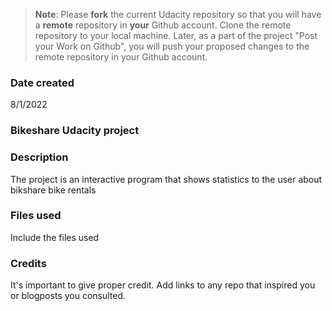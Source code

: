 >**Note**: Please **fork** the current Udacity repository so that you will have a **remote** repository in **your** Github account. Clone the remote repository to your local machine. Later, as a part of the project "Post your Work on Github", you will push your proposed changes to the remote repository in your Github account.

### Date created
8/1/2022

### Bikeshare Udacity project


### Description
The project is an interactive program that shows statistics to the user about bikshare bike rentals

### Files used
Include the files used

### Credits
It's important to give proper credit. Add links to any repo that inspired you or blogposts you consulted.

